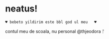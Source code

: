 <h1> neatus! </h1>

	♥ bebeto yildirim este bbl god ul meu	♥

contul meu de scoala, nu personal @thjeodora ᚩ

<!---
cont facut in 2022 in timpul conflictului !ierbinte! dintre rusia si ucraina
--->
